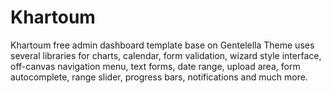 # Khartoum
Khartoum free admin dashboard template base on Gentelella 
Theme uses several libraries for charts, calendar, form validation, wizard style interface, off-canvas navigation menu, text forms, date range, upload area, form autocomplete, range slider, progress bars, notifications and much more.
